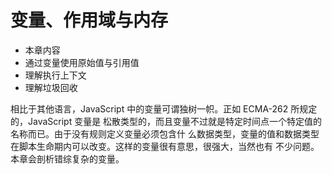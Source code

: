 # 变量、作用域与内存 
- 本章内容
- 通过变量使用原始值与引用值
- 理解执行上下文
- 理解垃圾回收


相比于其他语言，JavaScript 中的变量可谓独树一帜。正如 ECMA-262 所规定的，JavaScript 变量是
松散类型的，而且变量不过就是特定时间点一个特定值的名称而已。由于没有规则定义变量必须包含什
么数据类型，变量的值和数据类型在脚本生命期内可以改变。这样的变量很有意思，很强大，当然也有
不少问题。本章会剖析错综复杂的变量。